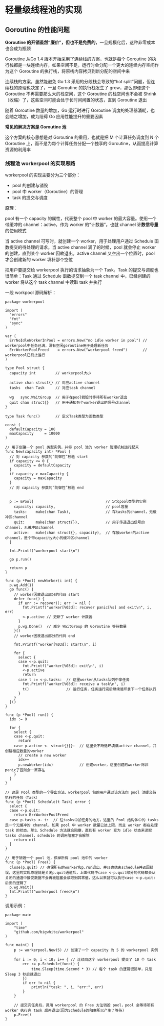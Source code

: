 # 轻量级线程池的实现

## Goroutine 的性能问题

**Goroutine 的开销虽然“廉价”，但也不是免费的**，一旦规模化后，这种非零成本也会成为瓶颈

Goroutine 从Go 1.4 版本开始采用了连续栈的方案，也就是每个 Goroutine 的执行栈都是一块连续内存，如果空间不足，运行时会分配一个更大的连续内存空间作为这个 Goroutine 的执行栈，将原栈内容拷贝到新分配的空间中来

连续栈的方案，虽然能避免 Go 1.3 采用的分段栈会导致的“hot split”问题，但连续栈的原理也决定了，一旦 Goroutine 的执行栈发生了 grow，那么即便这个 Goroutine 不再需要那么大的栈空间，这个 Goroutine 的栈空间也不会被 Shrink（收缩）了，这些空间可能会处于长时间闲置的状态，直到 Goroutine 退出

随着 Goroutine 数量的增加，Go 运行时进行 Goroutine 调度的处理器消耗，也会随之增加，成为阻碍 Go 应用性能提升的重要因素

**常见的解决方案是 Goroutine 池**

这个方案的核心思想是对 Goroutine 的重用，也就是把 M 个计算任务调度到 N 个 Goroutine 上，而不是为每个计算任务分配一个独享的 Goroutine，从而提高计算资源的利用率

### 线程池 workerpool 的实现思路

workerpool 的实现主要分为三个部分：

* pool 的创建与销毁
* pool 中 worker（Goroutine）的管理
* task 的提交与调度

原理：

pool 有一个 capacity 的属性，代表整个 pool 中 worker 的最大容量。使用一个带缓冲的 channel：active，作为 worker 的“计数器”，也就 channel **计数信号量**的使用模式

当 active channel 可写时，就创建一个 worker，用于处理用户通过 Schedule 函数提交的待处理的请求。当 active channel 满了的时候，pool 就会停止 worker 的创建，直到某个 worker 因故退出，active channel 又空出一个位置时，pool 才会创建新的 worker 填补那个空位

把用户要提交给 workerpool 执行的请求抽象为一个 Task。Task 的提交与调度也很简单：Task 通过 Schedule 函数提交到一个 task channel 中，已经创建的 worker 将从这个 task channel 中读取 task 并执行

一段 workpool 源码解析：

    package workerpool

    import (
      "errors"
      "fmt"
      "sync"
    )

    var (
      ErrNoIdleWorkerInPool = errors.New("no idle worker in pool") // workerpool中任务已满，没有空闲goroutine用于处理新任务
      ErrWorkerPoolFreed    = errors.New("workerpool freed")       // workerpool已终止运行
    )

    type Pool struct {
      capacity int         // workerpool大小

      active chan struct{} // 对应active channel
      tasks  chan Task     // 对应task channel

      wg   sync.WaitGroup  // 用于在pool销毁时等待所有worker退出
      quit chan struct{}   // 用于通知各个worker退出的信号channel
    }

    type Task func()       // 定义Task类型为函数类型

    const (
      defaultCapacity = 100
      maxCapacity     = 10000
    )

    // 用于创建一个 pool 类型实例，并将 pool 池的 worker 管理机制运行起来
    func New(capacity int) *Pool {
      // 对 capacity 参数的“防御性”校验 start
      if capacity <= 0 {
        capacity = defaultCapacity
      }
      if capacity > maxCapacity {
        capacity = maxCapacity
      }
      // 对 capacity 参数的“防御性”校验 end

      
      p := &Pool{                                 // 定义pool类型的实例
        capacity: capacity,                       // pool容量
        tasks:    make(chan Task),                // 存tasks的channel，无缓冲区channel
        quit:     make(chan struct{}),            // 用于传递退出信号的channel，无缓冲区channel
        active:   make(chan struct{}, capacity),  // 存放worker的active channel，是个带capacity大小的缓冲区channel
      }

      fmt.Printf("workerpool start\n")

      go p.run()

      return p
    }

    func (p *Pool) newWorker(i int) {
      p.wg.Add(1)
      go func() {
        // worker因故退出部分的代码 start
        defer func() { 
          if err := recover(); err != nil {
            fmt.Printf("worker[%03d]: recover panic[%s] and exit\n", i, err)
            <-p.active // 更新了 worker 计数器
          }
          p.wg.Done()  // 减少 WaitGroup 的 Goroutine 等待数量
        }()
        // worker因故退出部分的代码 end

        fmt.Printf("worker[%03d]: start\n", i)

        for {
          select {
          case <-p.quit:
            fmt.Printf("worker[%03d]: exit\n", i)
            <-p.active
            return
          case t := <-p.tasks:  // 这里worker从tasks队列中拿任务
            fmt.Printf("worker[%03d]: receive a task\n", i)
            t()                 // 运行任务，任务运行完后继续循环拿下一个任务执行
          }
        }
      }()
    }

    func (p *Pool) run() {
      idx := 0

      for {
        select {
        case <-p.quit:
          return
        case p.active <- struct{}{}:  // 这里会不断循环填满active channel，并创建相应数量的worker
          // create a new worker
          idx++
          p.newWorker(idx)            // 创建worker，这里创建的worker除非panic了否则会一直存在
        }
      }
    }

    // 这是 Pool 类型的一个导出方法，workerpool 包的用户通过该方法向 pool 池提交待执行的任务（Task）
    func (p *Pool) Schedule(t Task) error {
      select {
      case <-p.quit:
        return ErrWorkerPoolFreed
      case p.tasks <- t:  // 往tasks中加任务的地方，这里的 Pool 结构体中的 tasks 是一个无缓冲的 channel，如果 pool 中 worker 数量已达上限，而且 worker 都在处理 task 的状态，那么 Schedule 方法就会阻塞，直到有 worker 变为 idle 状态来读取 tasks channel，schedule 的调用阻塞才会解除
        return nil
      }
    }

    // 用于销毁一个 pool 池，停掉所有 pool 池中的 worker
    func (p *Pool) Free() {
      close(p.quit) // 确保所有的worker和p.run退出，并且也结束schedule并返回错误，这里的实现原理就是关闭p.quit通道后，上面代码中case <-p.quit部分的代码都会从关闭的通道中接受数据不会再被阻塞会读取到其零值，这么以来就可以执行case <-p.quit:后面的逻辑了
      p.wg.Wait()
      fmt.Printf("workerpool freed\n")
    }

调用示例：

    package main
      
    import (
        "time"
        "github.com/bigwhite/workerpool"
    )

    func main() {
        p := workerpool.New(5) // 创建了一个 capacity 为 5 的 workerpool 实例

        for i := 0; i < 10; i++ { // 连续向这个 workerpool 提交了 10 个 task
            err := p.Schedule(func() {
                time.Sleep(time.Second * 3) // 每个 task 的逻辑很简单，只是 Sleep 3 秒后就退出
            })
            if err != nil {
                println("task: ", i, "err:", err)
            }
        }

        // 提交完任务后，调用 workerpool 的 Free 方法销毁 pool，pool 会等待所有 worker 执行完 task 后再退出(因为Schedule的阻塞所以产生了等待)
        p.Free()
    }